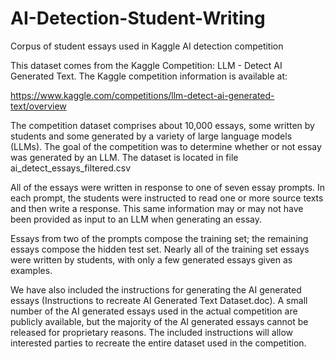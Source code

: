 # AI-Detection-Student-Writing
Corpus of student essays used in Kaggle AI detection competition

This dataset comes from the Kaggle Competition: LLM - Detect AI Generated Text. The Kaggle competition information is available at:

https://www.kaggle.com/competitions/llm-detect-ai-generated-text/overview

The competition dataset comprises about 10,000 essays, some written by students and some generated by a variety of large language models (LLMs). The goal of the competition was to determine whether or not essay was generated by an LLM. The dataset is located in file ai_detect_essays_filtered.csv

All of the essays were written in response to one of seven essay prompts. In each prompt, the students were instructed to read one or more source texts and then write a response. This same information may or may not have been provided as input to an LLM when generating an essay.

Essays from two of the prompts compose the training set; the remaining essays compose the hidden test set. Nearly all of the training set essays were written by students, with only a few generated essays given as examples. 

We have also included the instructions for generating the AI generated essays (Instructions to recreate AI Generated Text Dataset.doc). A small number of the AI generated essays used in the actual competition are publicly available, but the majority of the AI generated essays cannot be released for proprietary reasons. The included instructions will allow interested parties to recreate the entire dataset used in the competition.
